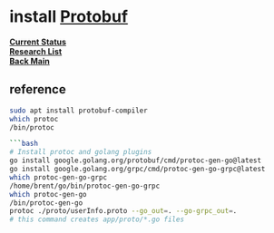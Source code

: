 # install **[Protobuf](https://www.geeksforgeeks.org/how-to-install-protobuf-on-ubuntu/)**

**[Current Status](../../../../development/status/weekly/current_status.md)**\
**[Research List](../../../../research/research_list.md)**\
**[Back Main](../../../../README.md)**

## reference

```bash
sudo apt install protobuf-compiler
which protoc           
/bin/protoc

```bash
# Install protoc and golang plugins
go install google.golang.org/protobuf/cmd/protoc-gen-go@latest
go install google.golang.org/grpc/cmd/protoc-gen-go-grpc@latest
which protoc-gen-go-grpc      
/home/brent/go/bin/protoc-gen-go-grpc
which protoc-gen-go     
/bin/protoc-gen-go
protoc ./proto/userInfo.proto --go_out=. --go-grpc_out=.
# this command creates app/proto/*.go files
```

```
